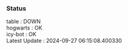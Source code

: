### Status


table : DOWN  
hogwarts : OK  
icy-bot : OK  
Latest Update : 2024-09-27 06:15:08.400330

